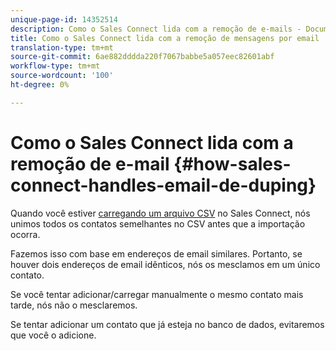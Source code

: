 ```yaml
---
unique-page-id: 14352514
description: Como o Sales Connect lida com a remoção de e-mails - Documentos do Marketing - Documentação do produto
title: Como o Sales Connect lida com a remoção de mensagens por email
translation-type: tm+mt
source-git-commit: 6ae882dddda220f7067babbe5a057eec82601abf
workflow-type: tm+mt
source-wordcount: '100'
ht-degree: 0%

---
```



# Como o Sales Connect lida com a remoção de e-mail {#how-sales-connect-handles-email-de-duping}

Quando você estiver [carregando um arquivo CSV](/help/marketo/product-docs/marketo-sales-connect/people/managing-contacts/import-contacts-via-csv.md) no Sales Connect, nós unimos todos os contatos semelhantes no CSV antes que a importação ocorra.

Fazemos isso com base em endereços de email similares. Portanto, se houver dois endereços de email idênticos, nós os mesclamos em um único contato.

Se você tentar adicionar/carregar manualmente o mesmo contato mais tarde, nós não o mesclaremos.

Se tentar adicionar um contato que já esteja no banco de dados, evitaremos que você o adicione.
